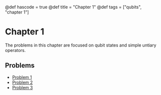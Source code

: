 @def hascode = true
@def title = "Chapter 1"
@def tags = ["qubits", "chapter 1"]

# Chapter 1
The problems in this chapter are focused on qubit states and simple untiary operators.

## Problems

* [Problem 1](../ch1_problems/pp1)
* [Problem 2](../ch1_problems/pp2)
* [Problem 3](../ch1_problems/pp3)